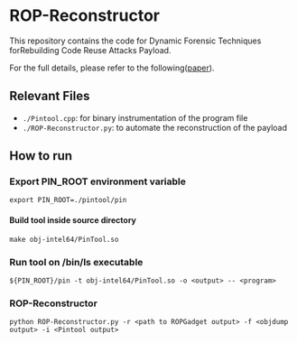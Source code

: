 # ROP-Reconstructor

This repository contains the code for Dynamic Forensic Techniques forRebuilding Code Reuse Attacks Payload.

For the full details, please refer to the following([paper](./paper.pdf)).

## Relevant Files
- `./Pintool.cpp`: for binary instrumentation of the program file
- `./ROP-Reconstructor.py`: to automate the reconstruction of the payload

## How to run

### Export PIN_ROOT environment variable
`export PIN_ROOT=./pintool/pin`

#### Build tool inside source directory
`make obj-intel64/PinTool.so`

### Run tool on /bin/ls executable
`${PIN_ROOT}/pin -t obj-intel64/PinTool.so -o <output> -- <program>`

### ROP-Reconstructor
`python ROP-Reconstructor.py -r <path to ROPGadget output> -f <objdump output> -i <Pintool output>`
